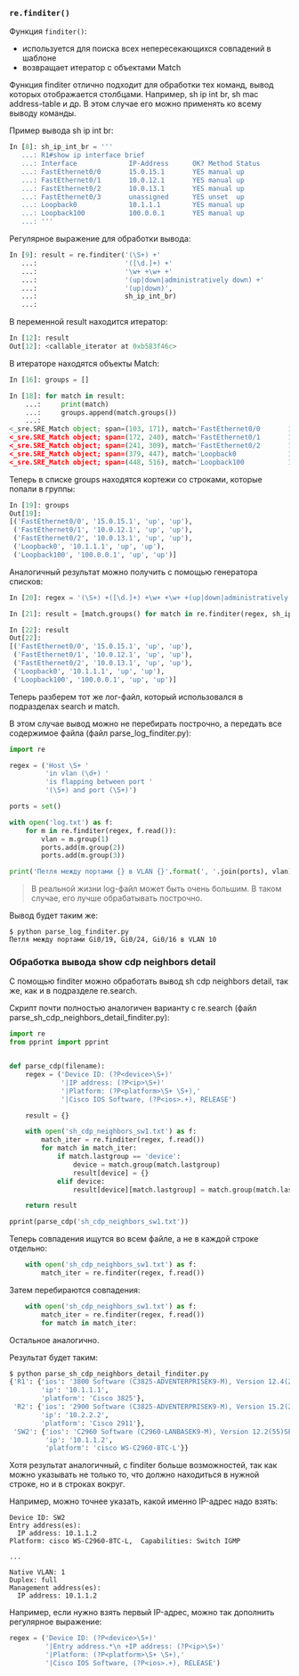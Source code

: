 ### ```re.finditer()```

Функция ```finditer()```:
* используется для поиска всех непересекающихся совпадений в шаблоне
* возвращает итератор с объектами Match

Функция finditer отлично подходит для обработки тех команд, вывод которых отображается столбцами.
Например, sh ip int br, sh mac address-table и др.
В этом случае его можно применять ко всему выводу команды.

Пример вывода sh ip int br:
```python
In [8]: sh_ip_int_br = '''
   ...: R1#show ip interface brief
   ...: Interface             IP-Address      OK? Method Status           Protocol
   ...: FastEthernet0/0       15.0.15.1       YES manual up               up
   ...: FastEthernet0/1       10.0.12.1       YES manual up               up
   ...: FastEthernet0/2       10.0.13.1       YES manual up               up
   ...: FastEthernet0/3       unassigned      YES unset  up               up
   ...: Loopback0             10.1.1.1        YES manual up               up
   ...: Loopback100           100.0.0.1       YES manual up               up
   ...: '''
```

Регулярное выражение для обработки вывода:
```python
In [9]: result = re.finditer('(\S+) +'
   ...:                      '([\d.]+) +'
   ...:                      '\w+ +\w+ +'
   ...:                      '(up|down|administratively down) +'
   ...:                      '(up|down)',
   ...:                      sh_ip_int_br)
   ...:
```

В переменной result находится итератор:
```python
In [12]: result
Out[12]: <callable_iterator at 0xb583f46c>
```

В итераторе находятся объекты Match:
```python
In [16]: groups = []

In [18]: for match in result:
    ...:     print(match)
    ...:     groups.append(match.groups())
    ...:
<_sre.SRE_Match object; span=(103, 171), match='FastEthernet0/0       15.0.15.1       YES manual >
<_sre.SRE_Match object; span=(172, 240), match='FastEthernet0/1       10.0.12.1       YES manual >
<_sre.SRE_Match object; span=(241, 309), match='FastEthernet0/2       10.0.13.1       YES manual >
<_sre.SRE_Match object; span=(379, 447), match='Loopback0             10.1.1.1        YES manual >
<_sre.SRE_Match object; span=(448, 516), match='Loopback100           100.0.0.1       YES manual >
```

Теперь в списке groups находятся кортежи со строками, которые попали в группы:
```python
In [19]: groups
Out[19]:
[('FastEthernet0/0', '15.0.15.1', 'up', 'up'),
 ('FastEthernet0/1', '10.0.12.1', 'up', 'up'),
 ('FastEthernet0/2', '10.0.13.1', 'up', 'up'),
 ('Loopback0', '10.1.1.1', 'up', 'up'),
 ('Loopback100', '100.0.0.1', 'up', 'up')]

```

Аналогичный результат можно получить с помощью генератора списков:
```python
In [20]: regex = '(\S+) +([\d.]+) +\w+ +\w+ +(up|down|administratively down) +(up|down)'

In [21]: result = [match.groups() for match in re.finditer(regex, sh_ip_int_br)]

In [22]: result
Out[22]:
[('FastEthernet0/0', '15.0.15.1', 'up', 'up'),
 ('FastEthernet0/1', '10.0.12.1', 'up', 'up'),
 ('FastEthernet0/2', '10.0.13.1', 'up', 'up'),
 ('Loopback0', '10.1.1.1', 'up', 'up'),
 ('Loopback100', '100.0.0.1', 'up', 'up')]

```

Теперь разберем тот же лог-файл, который использовался в подразделах search и match.

В этом случае вывод можно не перебирать построчно, а передать все содержимое файла (файл parse_log_finditer.py): 
```python
import re

regex = ('Host \S+ '
         'in vlan (\d+) '
         'is flapping between port '
         '(\S+) and port (\S+)')

ports = set()

with open('log.txt') as f:
    for m in re.finditer(regex, f.read()):
        vlan = m.group(1)
        ports.add(m.group(2))
        ports.add(m.group(3))

print('Петля между портами {} в VLAN {}'.format(', '.join(ports), vlan))

```

> В реальной жизни log-файл может быть очень большим. В таком случае, его лучше обрабатывать построчно. 

Вывод будет таким же:
```
$ python parse_log_finditer.py
Петля между портами Gi0/19, Gi0/24, Gi0/16 в VLAN 10
```

### Обработка вывода show cdp neighbors detail

С помощью finditer можно обработать вывод sh cdp neighbors detail, так же, как и в подразделе re.search.

Скрипт почти полностью аналогичен варианту с re.search (файл parse_sh_cdp_neighbors_detail_finditer.py):
```python
import re
from pprint import pprint


def parse_cdp(filename):
    regex = ('Device ID: (?P<device>\S+)'
             '|IP address: (?P<ip>\S+)'
             '|Platform: (?P<platform>\S+ \S+),'
             '|Cisco IOS Software, (?P<ios>.+), RELEASE')

    result = {}

    with open('sh_cdp_neighbors_sw1.txt') as f:
        match_iter = re.finditer(regex, f.read())
        for match in match_iter:
            if match.lastgroup == 'device':
                device = match.group(match.lastgroup)
                result[device] = {}
            elif device:
                result[device][match.lastgroup] = match.group(match.lastgroup)

    return result

pprint(parse_cdp('sh_cdp_neighbors_sw1.txt'))

```

Теперь совпадения ищутся во всем файле, а не в каждой строке отдельно:
```python
    with open('sh_cdp_neighbors_sw1.txt') as f:
        match_iter = re.finditer(regex, f.read())
```

Затем перебираются совпадения:
```python
    with open('sh_cdp_neighbors_sw1.txt') as f:
        match_iter = re.finditer(regex, f.read())
        for match in match_iter:

```

Остальное аналогично.

Результат будет таким:
```python
$ python parse_sh_cdp_neighbors_detail_finditer.py
{'R1': {'ios': '3800 Software (C3825-ADVENTERPRISEK9-M), Version 12.4(24)T1',
        'ip': '10.1.1.1',
        'platform': 'Cisco 3825'},
 'R2': {'ios': '2900 Software (C3825-ADVENTERPRISEK9-M), Version 15.2(2)T1',
        'ip': '10.2.2.2',
        'platform': 'Cisco 2911'},
 'SW2': {'ios': 'C2960 Software (C2960-LANBASEK9-M), Version 12.2(55)SE9',
         'ip': '10.1.1.2',
         'platform': 'cisco WS-C2960-8TC-L'}}

```

Хотя результат аналогичный, с finditer больше возможностей, так как можно указывать не только то, что должно находиться в нужной строке, но и в строках вокруг.

Например, можно точнее указать, какой именно IP-адрес надо взять:
```
Device ID: SW2
Entry address(es):
  IP address: 10.1.1.2
Platform: cisco WS-C2960-8TC-L,  Capabilities: Switch IGMP

...

Native VLAN: 1
Duplex: full
Management address(es):
  IP address: 10.1.1.2
```

Например, если нужно взять первый IP-адрес, можно так дополнить регулярное выражение:
```python
regex = ('Device ID: (?P<device>\S+)'
         '|Entry address.*\n +IP address: (?P<ip>\S+)'
         '|Platform: (?P<platform>\S+ \S+),'
         '|Cisco IOS Software, (?P<ios>.+), RELEASE')
```

